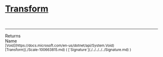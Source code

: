 # [Transform](./Scale-100663815.md)


<br>
<hr>
Returns<img width=550/>Name
<br>
<sub>[Void](https://docs.microsoft.com/en-us/dotnet/api/System.Void)</sub><img width=500/><sub>[Transform](./Scale-100663815.md) ( [`Signature`](./../../../../Signature.md) )</sub><br>


